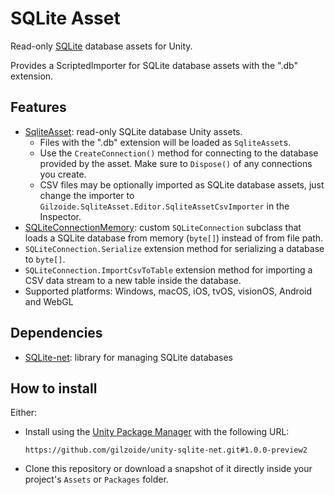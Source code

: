 # SQLite Asset
Read-only [SQLite](https://sqlite.org/) database assets for Unity.

Provides a ScriptedImporter for SQLite database assets with the ".db" extension.


## Features
- [SqliteAsset](Runtime/SqliteAsset.cs): read-only SQLite database Unity assets.
  + Files with the ".db" extension will be loaded as `SqliteAsset`s.
  + Use the `CreateConnection()` method for connecting to the database provided by the asset.
    Make sure to `Dispose()` of any connections you create.
  + CSV files may be optionally imported as SQLite database assets, just change the importer to `Gilzoide.SqliteAsset.Editor.SqliteAssetCsvImporter` in the Inspector.
- [SQLiteConnectionMemory](Runtime/SQLiteConnectionMemory.cs): custom `SQLiteConnection` subclass that loads a SQLite database from memory (`byte[]`) instead of from file path.
- `SQLiteConnection.Serialize` extension method for serializing a database to `byte[]`.
- `SQLiteConnection.ImportCsvToTable` extension method for importing a CSV data stream to a new table inside the database.
- Supported platforms: Windows, macOS, iOS, tvOS, visionOS, Android and WebGL


## Dependencies
- [SQLite-net](https://github.com/gilzoide/unity-sqlite-net): library for managing SQLite databases


## How to install
Either:
- Install using the [Unity Package Manager](https://docs.unity3d.com/Manual/upm-ui-giturl.html) with the following URL:
  ```
  https://github.com/gilzoide/unity-sqlite-net.git#1.0.0-preview2
  ```
- Clone this repository or download a snapshot of it directly inside your project's `Assets` or `Packages` folder.
